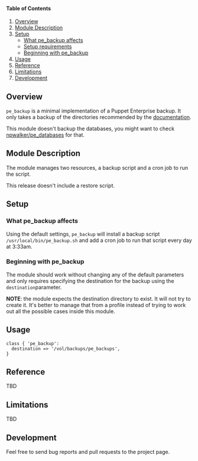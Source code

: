 #### Table of Contents

1. [Overview](#overview)
2. [Module Description](#module-description)
3. [Setup](#setup)
    * [What pe_backup affects](#what-pe_backup-affects)
    * [Setup requirements](#setup-requirements)
    * [Beginning with pe_backup](#beginning-with-pe_backup)
4. [Usage](#usage)
5. [Reference](#reference)
5. [Limitations](#limitations)
6. [Development](#development)

## Overview

`pe_backup` is a minimal implementation of a Puppet Enterprise backup. It only takes a backup of the directories recommended by the [documentation](https://docs.puppet.com/pe/latest/maintain_backup_restore.html).

This module doesn't backup the databases, you might want to check [npwalker/pe_databases](https://forge.puppet.com/npwalker/pe_databases) for that.

## Module Description

The module manages two resources, a backup script and a cron job to run the script.

This release doesn't include a restore script.

## Setup

### What pe_backup affects

Using the default settings, `pe_backup` will install a backup script `/usr/local/bin/pe_backup.sh` and add a cron job to run that script every day at 3:33am.


### Beginning with pe_backup


The module should work without changing any of the default parameters and only requires specifying the destination for the backup using the `destination`parameter. 

**NOTE**: the module expects the destination directory to exist. It will not try to create it. It's better to manage that from a profile instead of trying to work out all the possible cases inside this module.


## Usage

```puppet
class { 'pe_backup':
  destination => '/vol/backups/pe_backups',
}
```

## Reference

TBD

## Limitations

TBD

## Development

Feel free to send bug reports and pull requests to the project page.

